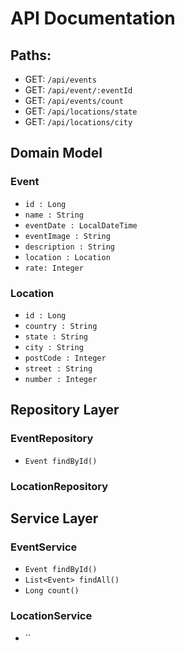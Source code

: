 # API Documentation

## Paths:
* GET: `/api/events`
* GET: `/api/event/:eventId`
* GET: `/api/events/count`
* GET: `/api/locations/state`
* GET: `/api/locations/city`



## Domain Model
### Event
* `id : Long`
* `name : String`
* `eventDate : LocalDateTime`
* `eventImage : String`
* `description : String`
* `location : Location`
* `rate: Integer`

### Location
* `id : Long`
* `country : String`
* `state : String`
* `city : String`
* `postCode : Integer`
* `street : String`
* `number : Integer`


## Repository Layer

### EventRepository
* `Event findById()`

### LocationRepository


## Service Layer

### EventService
* `Event findById()`
* `List<Event> findAll()`
* `Long count()`

### LocationService
* ``